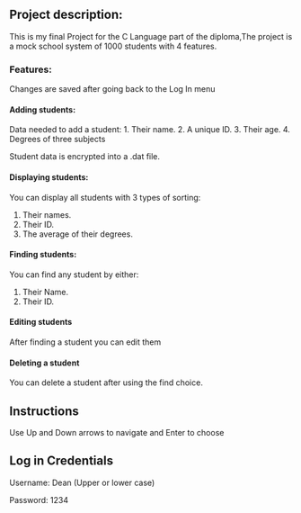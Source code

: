 ## Project description:
This is my final Project for the C Language part of the diploma,The project is a mock school system of 1000 students with 4 features.

### Features:
Changes are saved after going back to the Log In menu

#### Adding students:
Data needed to add a student:
    1. Their name.
    2. A unique ID.
    3. Their age.
    4. Degrees of three subjects

Student data is encrypted into a .dat file.
#### Displaying students:
You can display all students with 3 types of sorting:
1. Their names.
2. Their ID.
3. The average of their degrees.
#### Finding students:
You can find any student by either:
1. Their Name.
2. Their ID.
#### Editing students
After finding a student you can edit them
#### Deleting a student
You can delete a student after using the find choice.

## Instructions
Use Up and Down arrows to navigate and Enter to choose

## Log in Credentials
Username:
Dean (Upper or lower case)

Password: 
1234